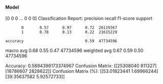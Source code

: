 #### Model
[0 0 0 ... 0 0 0]
Classification Report:
              precision    recall  f1-score   support

           0       0.57      0.97      0.72  26119367
           1       0.78      0.13      0.22  21615229

    accuracy                           0.59  47734596
   macro avg       0.68      0.55      0.47  47734596
weighted avg       0.67      0.59      0.50  47734596

Accuracy: 0.5894396173374967
Confusion Matrix:
[[25308040   811327]
 [18786607  2828622]]
Confusion Matrix (%):
[[53.01823441  1.69966244]
 [39.35637582  5.92572733]]
